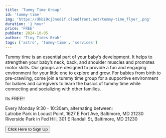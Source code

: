 ```yaml
---
title: 'Tummy Time Group'
id: 'tummy-time'
img: 'https://dkbi9cj3nodif.cloudfront.net/tummy-time_flyer_.png'
duration: '1 hour'
price: 'FREE'
pubDate: 2024-10-05
author: 'Tiny Tides Brah'
tags: ['astro', 'tummy-time', 'services']
---
```


Tummy time is an essential part of your baby’s development. It helps to strengthen your baby’s neck, back, and shoulder muscles
and promotes motor skills. Our groups are designed to provide a fun and engaging environment for your little one to explore and
grow. For babies from birth to pre-crawling, come join a tummy time group for a supportive environment for babies and caregivers
to learn the basics of tummy time while connecting and socializing with other families.

Its FREE!!

<p class="font-semibold">
    Every Monday 9:30 - 10:30am, alternating between: <br/>
    Latrobe Park in Locust Point, 1627 E Fort Ave, Baltimore, MD 21230 <br/>
    Riverside Park in Fed Hill, 301 E Randall St, Baltimore, MD 21230
</p>

<a href="https://tally.so/r/3j8M6a" target="_blank">
<button
class="font-semibold text-base px-6 py-3 transition-all duration-300 ease-in-out cursor-pointer rounded-md hover:scale-[1.02] shadow-lg hover:shadow-2xl text-black bg-[#9ddcdc] hover:bg-[#90e8e8]">
Click Here to Sign Up
</button>
<a>
